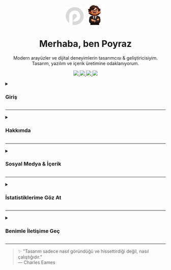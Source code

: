 <p align="center">
  <img src="./logo.png" alt="Logo" width="56" height="56" />
  <img src="./avatar.png" alt="Avatar" width="64" height="64" />
</p>

<h1 align="center">Merhaba, ben Poyraz</h1>

<p align="center">
Modern arayüzler ve dijital deneyimlerin tasarımcısı & geliştiricisiyim. Tasarım, yazılım ve içerik üretimine odaklanıyorum.
</p>

<p align="center">
  <a href="https://ui.poyrazavsever.com">
    <img src="https://img.shields.io/badge/UI--Kit-111111?style=for-the-badge" height="28" />
  </a>
  <a href="https://status.poyrazavsever.com">
    <img src="https://img.shields.io/badge/Durum-111111?style=for-the-badge" height="28" />
  </a>
  <a href="https://freelance.poyrazavsever.com">
    <img src="https://img.shields.io/badge/Freelance-111111?style=for-the-badge" height="28" />
  </a>
  <a href="./README.md">
    <img src="https://img.shields.io/badge/Türkçe%20Görüntüle-111111?style=for-the-badge" height="28" />
  </a>
</p>

<details close>
<summary><h3>Giriş</h3></summary>

<p align="left">
Ben, UI/UX tasarımı ve yazılım geliştirmeye odaklanan tutkulu bir geliştiriciyim.<br/>
Özellikle <strong>Next.js</strong> ve <strong>Tailwind CSS</strong> kullanarak modern ve kullanıcı odaklı arayüzler geliştirmekten keyif alıyorum.
</p>

</details>

---

<details close>
<summary><h3>Hakkımda</h3></summary>

Merhaba, ben Poyraz. Çocukluğumdan beri dijital ürünlerin nasıl çalıştığını merak ediyordum. Bugün, o merak kullanıcı deneyimi odaklı yazılım çözümleri üretmeye dönüştü. Full-stack geliştirme, arayüz tasarımı ve dijital içerik üretiminden keyif alıyorum. İnşa etmeyi, öğrenmeyi ve paylaşmayı seviyorum.

</details>

---

<details close>
<summary><h3>Sosyal Medya & İçerik</h3></summary>

**Profesyonel**  
<a href="https://www.linkedin.com/in/poyrazavsever/" target="_blank">
<img src="https://img.shields.io/badge/LinkedIn-111111?style=for-the-badge&logo=linkedin&logoColor=white" height="24" />
</a>
<a href="https://www.behance.net/slayeras" target="_blank">
<img src="https://img.shields.io/badge/Behance-111111?style=for-the-badge&logo=behance&logoColor=white" height="24" />
</a>
<a href="https://www.poyrazavsever.com/" target="_blank">
<img src="https://img.shields.io/badge/Web%20Sitesi-111111?style=for-the-badge&logo=google-chrome&logoColor=white" height="24" />
</a>

**İçerik & Blog**  
<a href="https://medium.com/@poyrazavsever" target="_blank">
<img src="https://img.shields.io/badge/Medium-111111?style=for-the-badge&logo=medium&logoColor=white" height="24" />
</a>
<a href="http://youtube.com/@poyrazavsever" target="_blank">
<img src="https://img.shields.io/badge/YouTube%20(Poyraz%20Avsever)-111111?style=for-the-badge&logo=youtube&logoColor=white" height="24" />
</a>
<a href="https://www.instagram.com/poyraz_avsever/" target="_blank">
<img src="https://img.shields.io/badge/Instagram%20(Poyraz%20Avsever)-111111?style=for-the-badge&logo=instagram&logoColor=white" height="24" />
</a>

**Sosyal**  
<a href="https://www.instagram.com/pavori_/" target="_blank">
<img src="https://img.shields.io/badge/Instagram%20(Pavori)-111111?style=for-the-badge&logo=instagram&logoColor=white" height="24" />
</a>

**Destek**  
<a href="https://www.buymeacoffee.com/poyrazavsever" target="_blank">
<img src="https://img.shields.io/badge/Bana%20Kahve%20Ismarla-111111?style=for-the-badge&logo=buy-me-a-coffee&logoColor=white" height="24" />
</a>

</details>

---

<details>
<summary><h3>İstatistiklerime Göz At</h3></summary>

**Genel GitHub Aktivitesi**  
<img src="https://github-readme-stats.vercel.app/api?username=poyrazavsever&show_icons=true&theme=city_lights&count_private=true&hide_border=false" height="150" />

**En Çok Kullandığım Diller**  
<img src="https://github-readme-stats.vercel.app/api/top-langs?username=poyrazavsever&layout=compact&theme=city_lights&hide_border=false&card_width=320&langs_count=10&custom_title=En%20Çok%20Kullanılan%20Diller" height="150" />

**Commit & Katkı Serisi**  
<img src="https://streak-stats.demolab.com?user=poyrazavsever&theme=city_lights&hide_border=false&mode=daily" height="150" />

**Detaylı Profil Analizi**  
<img src="https://github-profile-summary-cards.vercel.app/api/cards/profile-details?username=poyrazavsever&theme=github_dark" height="150" />

**Repo Bazlı İstatistikler**  
<img src="https://github-profile-summary-cards.vercel.app/api/cards/repos-per-language?username=poyrazavsever&theme=github_dark" height="150" />
<img src="https://github-profile-summary-cards.vercel.app/api/cards/most-commit-language?username=poyrazavsever&theme=github_dark" height="150" />

**Takipçiler & Yıldızlar**  
<img src="https://github-profile-summary-cards.vercel.app/api/cards/stats?username=poyrazavsever&theme=github_dark" height="150" />

</details>

---

<details close>
<summary><h3>Benimle İletişime Geç</h3></summary>

İş birlikleri, sorular veya sadece samimi bir sohbet için bana ulaşmaktan çekinmeyin!  
📧 poyrazavsever@gmail.com

</details>

---

> ✨ "Tasarım sadece nasıl göründüğü ve hissettirdiği değil, nasıl çalıştığıdır."  
> — Charles Eames
